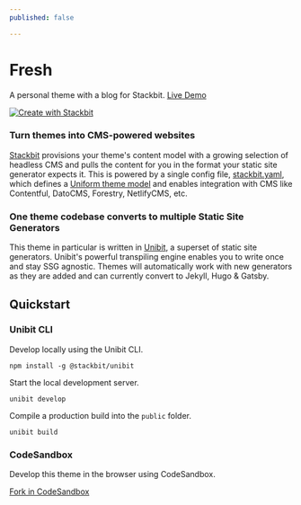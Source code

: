 ```yaml
---
published: false

---
```

# Fresh

A personal theme with a blog for Stackbit. [Live Demo](https://themes.stackbit.com/demos/fresh)

[![Create with Stackbit](https://assets.stackbit.com/badge/create-with-stackbit.svg)](https://app.stackbit.com/create?theme=https://github.com/stackbithq/stackbit-theme-fresh)

### Turn themes into CMS-powered websites

[Stackbit](https://www.stackbit.com/) provisions your theme's content model with a growing selection of headless CMS and pulls the content for you in the format your static site generator expects it. This is powered by a single config file, [stackbit.yaml](https://docs.stackbit.com/uniform/stackbit-yaml/), which defines a [Uniform theme model](https://docs.stackbit.com/uniform/) and enables integration with CMS like Contentful, DatoCMS, Forestry, NetlifyCMS, etc.

### One theme codebase converts to multiple Static Site Generators

This theme in particular is written in [Unibit](https://docs.stackbit.com/unibit/), a superset of static site generators. Unibit's powerful transpiling engine enables you to write once and stay SSG agnostic. Themes will automatically work with new generators as they are added and can currently convert to Jekyll, Hugo & Gatsby.

## Quickstart

### Unibit CLI

Develop locally using the Unibit CLI. 

```
npm install -g @stackbit/unibit
```

Start the local development server. 

```
unibit develop
```

Compile a production build into the `public` folder.

```
unibit build
```

### CodeSandbox

Develop this theme in the browser using CodeSandbox.

[Fork in CodeSandbox](https://codesandbox.io/s/github/stackbithq/stackbit-theme-fresh)